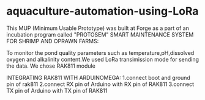 # aquaculture-automation-using-LoRa
This MUP (Minimum Usable Prototype) was built at Forge as a part of an incubation program called "PROTOSEM"
SMART MAINTENANCE SYSTEM FOR SHRIMP AND OPRAWN FARMS:

To monitor the pond quality parameters such as temperature,pH,dissolved oxygen and alkalinity content.We used LoRa transimission mode for sending the data.
We chose RAK811 module

INTEGRATING RAK811 WITH ARDUINOMEGA:
      1.connect boot and ground pin of rak811
      2.connect RX pin of Arduino with RX pin of RAK811
      3.connect TX pin of Arduino with TX pin of RAK811
